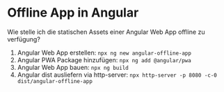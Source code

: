 # Offline App in Angular

Wie stelle ich die statischen Assets einer Angular Web App offline zu verfügung?

1. Angular Web App erstellen: `npx ng new angular-offline-app`
1. Angular PWA Package hinzufügen: `npx ng add @angular/pwa`
1. Angular Web App bauen: `npx ng build`
1. Angular dist ausliefern via http-server: `npx http-server -p 8080 -c-0 dist/angular-offline-app`
